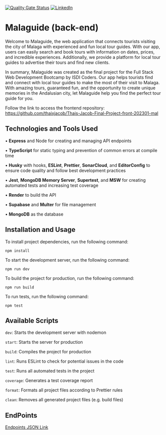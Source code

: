 [![Quality Gate Status](https://sonarcloud.io/api/project_badges/measure?project=isdi-coders-2023_Thais-Jacob-Final-Project-back-202301-mal&metric=alert_status)](https://sonarcloud.io/summary/new_code?id=isdi-coders-2023_Thais-Jacob-Final-Project-back-202301-mal)
[![LinkedIn][linkedin-shield]][linkedin-url]

# Malaguide (back-end)

Welcome to Malaguide, the web application that connects tourists visiting the city of Malaga with experienced and fun local tour guides. With our app, users can easily search and book tours with information on dates, prices, and incredible experiences. Additionally, we provide a platform for local tour guides to advertise their tours and find new clients.

In summary, Malaguide was created as the final project for the Full Stack Web Development Bootcamp by ISDI Coders. Our app helps tourists find and connect with local tour guides to make the most of their visit to Malaga. With amazing tours, guaranteed fun, and the opportunity to create unique memories in the Andalusian city, let Malaguide help you find the perfect tour guide for you.

Follow the link to access the frontend repository:<br>
https://github.com/thaixjacob/Thais-Jacob-Final-Project-front-202301-mal

## Technologies and Tools Used

• **Express** and Node for creating and managing API endpoints

• **TypeScript** for static typing and prevention of common errors at compile time

• **Husky** with hooks, **ESLint**, **Prettier**, **SonarCloud**, and **EditorConfig** to ensure code quality and follow best development practices

• **Jest**, **MongoDB Memory Server**, **Supertest**, and **MSW** for creating automated tests and increasing test coverage

• **Render** to build the API

• **Supabase** and **Multer** for file management

• **MongoDB** as the database

## Installation and Usage

To install project dependencies, run the following command:

`npm install`

To start the development server, run the following command:

`npm run dev`

To build the project for production, run the following command:

`npm run build`

To run tests, run the following command:

`npm test`

## Available Scripts

`dev`: Starts the development server with nodemon

`start`: Starts the server for production

`build`: Compiles the project for production

`lint`: Runs ESLint to check for potential issues in the code

`test`: Runs all automated tests in the project

`coverage`: Generates a test coverage report

`format`: Formats all project files according to Prettier rules

`clean`: Removes all generated project files (e.g. build files)

## EndPoints

[Endpoints JSON Link](/Malaguide.postman_collection.json)

[linkedin-shield]: https://img.shields.io/badge/-LinkedIn-black.svg?style=for-the-badge&logo=linkedin&colorB=555
[linkedin-url]: https://linkedin.com/in/thaisjacob
